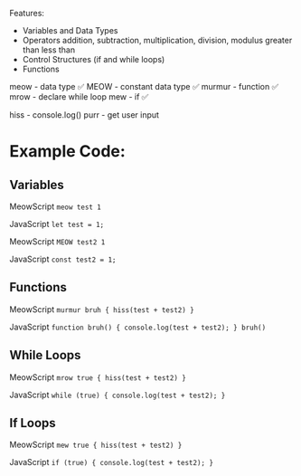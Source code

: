 Features:

- Variables and Data Types
- Operators
  addition, subtraction, multiplication, division, modulus
  greater than
  less than
- Control Structures (if and while loops)
- Functions

meow - data type ✅
MEOW - constant data type ✅
murmur - function ✅
mrow - declare while loop
mew - if ✅

hiss - console.log()
purr - get user input

# Example Code:

## Variables

MeowScript
`meow test 1`

JavaScript
`let test = 1;`

MeowScript
`MEOW test2 1`

JavaScript
`const test2 = 1;`

## Functions

MeowScript
`murmur bruh {
  hiss(test + test2)
}`

JavaScript
`function bruh() {
  console.log(test + test2);
}
bruh()`

## While Loops

MeowScript
`mrow true {
  hiss(test + test2)
}`

JavaScript
`while (true) {
  console.log(test + test2);
}`

## If Loops

MeowScript
`mew true {
  hiss(test + test2)
}`

JavaScript
`if (true) {
  console.log(test + test2);
}`
